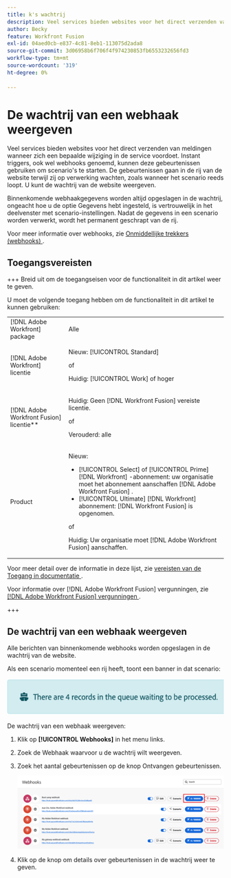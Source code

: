 ```yaml
---
title: k's wachtrij
description: Veel services bieden websites voor het direct verzenden van meldingen wanneer zich een bepaalde wijziging in de service voordoet. Instant triggers, ook wel webhooks genoemd, kunnen deze gebeurtenissen gebruiken om scenario's te starten. De gebeurtenissen gaan in de rij van de website terwijl zij op verwerking wachten, zoals wanneer het scenario reeds loopt. U kunt de wachtrij van de website weergeven.
author: Becky
feature: Workfront Fusion
exl-id: 04aed0cb-e837-4c81-8eb1-113075d2ada8
source-git-commit: 3d06958b6f706f4f974230853fb6553232656fd3
workflow-type: tm+mt
source-wordcount: '319'
ht-degree: 0%

---
```


# De wachtrij van een webhaak weergeven

Veel services bieden websites voor het direct verzenden van meldingen wanneer zich een bepaalde wijziging in de service voordoet. Instant triggers, ook wel webhooks genoemd, kunnen deze gebeurtenissen gebruiken om scenario&#39;s te starten. De gebeurtenissen gaan in de rij van de website terwijl zij op verwerking wachten, zoals wanneer het scenario reeds loopt. U kunt de wachtrij van de website weergeven.

Binnenkomende webhaakgegevens worden altijd opgeslagen in de wachtrij, ongeacht hoe u de optie Gegevens hebt ingesteld, is vertrouwelijk in het deelvenster met scenario-instellingen. Nadat de gegevens in een scenario worden verwerkt, wordt het permanent geschrapt van de rij.

Voor meer informatie over webhooks, zie [ Onmiddellijke trekkers (webhooks) ](/help/workfront-fusion/references/modules/webhooks-reference.md).

## Toegangsvereisten

+++ Breid uit om de toegangseisen voor de functionaliteit in dit artikel weer te geven.

U moet de volgende toegang hebben om de functionaliteit in dit artikel te kunnen gebruiken:

<table style="table-layout:auto">
 <col> 
 <col> 
 <tbody> 
  <tr> 
   <td role="rowheader">[!DNL Adobe Workfront] package</td> 
   <td> <p>Alle</p> </td> 
  </tr> 
  <tr data-mc-conditions=""> 
   <td role="rowheader">[!DNL Adobe Workfront] licentie</td> 
   <td> <p>Nieuw: [!UICONTROL Standard]</p><p>of</p><p>Huidig: [!UICONTROL Work] of hoger</p> </td> 
  </tr> 
  <tr> 
   <td role="rowheader">[!DNL Adobe Workfront Fusion] licentie**</td> 
   <td>
   <p>Huidig: Geen [!DNL Workfront Fusion] vereiste licentie.</p>
   <p>of</p>
   <p>Verouderd: alle </p>
   </td> 
  </tr> 
  <tr> 
   <td role="rowheader">Product</td> 
   <td>
   <p>Nieuw:</p> <ul><li>[!UICONTROL Select] of [!UICONTROL Prime] [!DNL Workfront] -abonnement: uw organisatie moet het abonnement aanschaffen [!DNL Adobe Workfront Fusion] .</li><li>[!UICONTROL Ultimate] [!DNL Workfront] abonnement: [!DNL Workfront Fusion] is opgenomen.</li></ul>
   <p>of</p>
   <p>Huidig: Uw organisatie moet [!DNL Adobe Workfront Fusion] aanschaffen.</p>
   </td> 
  </tr>
 </tbody> 
</table>

Voor meer detail over de informatie in deze lijst, zie [ vereisten van de Toegang in documentatie ](/help/workfront-fusion/references/licenses-and-roles/access-level-requirements-in-documentation.md).

Voor informatie over [!DNL Adobe Workfront Fusion] vergunningen, zie [[!DNL Adobe Workfront Fusion]  vergunningen ](/help/workfront-fusion/set-up-and-manage-workfront-fusion/licensing-operations-overview/license-automation-vs-integration.md).

+++

## De wachtrij van een webhaak weergeven

Alle berichten van binnenkomende webhooks worden opgeslagen in de wachtrij van de website.

Als een scenario momenteel een rij heeft, toont een banner in dat scenario:

![ banner van de Rij ](assets/queue-banner.png)

De wachtrij van een webhaak weergeven:

1. Klik op **[!UICONTROL Webhooks]** in het menu links.
1. Zoek de Webhaak waarvoor u de wachtrij wilt weergeven.
1. Zoek het aantal gebeurtenissen op de knop Ontvangen gebeurtenissen.

   ![ de rij van Webhaak ](assets/webhook-queue.png)

1. Klik op de knop om details over gebeurtenissen in de wachtrij weer te geven.
